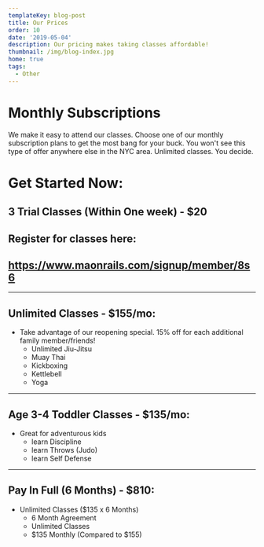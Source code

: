 ```yaml
---
templateKey: blog-post
title: Our Prices
order: 10
date: '2019-05-04'
description: Our pricing makes taking classes affordable!
thumbnail: /img/blog-index.jpg
home: true
tags:
  - Other
---
```

# Monthly Subscriptions

We make it easy to attend our classes. Choose one of our monthly subscription plans to get the most bang for your buck. You won't see this type of offer anywhere else in the NYC area. Unlimited classes. You decide.

# Get Started Now: 

## 3 Trial Classes (Within One week) - $20 

## Register for classes here:

## <https://www.maonrails.com/signup/member/8s6>

- - -

## Unlimited Classes - $155/mo:

* Take advantage of our reopening special. 15% off for each additional family member/friends!
  * Unlimited Jiu-Jitsu
  * Muay Thai
  * Kickboxing
  * Kettlebell
  * Yoga

- - -

## Age 3-4 Toddler Classes - $135/mo:

* Great for adventurous kids
  * learn Discipline
  * learn Throws (Judo)
  * learn Self Defense

- - -

## Pay In Full (6 Months) - $810:

* Unlimited Classes ($135 x 6 Months)
  * 6 Month Agreement
  * Unlimited Classes
  * $135 Monthly (Compared to $155)
